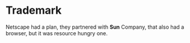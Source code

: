 # Trademark

Netscape had a plan, they partnered with **Sun** Company, that also had a browser, but it was resource hungry one.